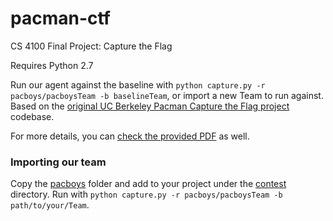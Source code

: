 # pacman-ctf
CS 4100 Final Project: Capture the Flag

Requires Python 2.7

Run our agent against the baseline with `python capture.py -r pacboys/pacboysTeam -b baselineTeam`, or import a new Team to run against. Based on the [original UC Berkeley Pacman Capture the Flag project](http://ai.berkeley.edu/contest.html) codebase.

For more details, you can [check the provided PDF](https://github.com/robert-chatterton/pacman-ctf/blob/master/Contest%20Information.pdf) as well.


### Importing our team

Copy the [pacboys](https://github.com/robert-chatterton/pacman-ctf/tree/master/contest/pacboys) folder and add to your project under the [contest](https://github.com/robert-chatterton/pacman-ctf/tree/master/contest) directory. Run with `python capture.py -r pacboys/pacboysTeam -b path/to/your/Team`.
